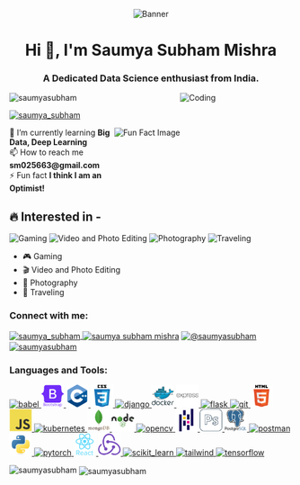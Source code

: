 <p align="center">
  <img src="https://images-wixmp-ed30a86b8c4ca887773594c2.wixmp.com/f/c83c004e-1370-4756-88e5-4071de797088/dgdq8br-09cc7ad6-a021-47a5-b0e0-917b12b0f7a7.gif?token=eyJ0eXAiOiJKV1QiLCJhbGciOiJIUzI1NiJ9.eyJzdWIiOiJ1cm46YXBwOjdlMGQxODg5ODIyNjQzNzNhNWYwZDQxNWVhMGQyNmUwIiwiaXNzIjoidXJuOmFwcDo3ZTBkMTg4OTgyMjY0MzczYTVmMGQ0MTVlYTBkMjZlMCIsIm9iaiI6W1t7InBhdGgiOiJcL2ZcL2M4M2MwMDRlLTEzNzAtNDc1Ni04OGU1LTQwNzFkZTc5NzA4OFwvZGdkcThici0wOWNjN2FkNi1hMDIxLTQ3YTUtYjBlMC05MTdiMTJiMGY3YTcuZ2lmIn1dXSwiYXVkIjpbInVybjpzZXJ2aWNlOmZpbGUuZG93bmxvYWQiXX0.tqRMtE-b2QiI2nnefNxSDMJvZCcYqFmq2ccg_Xfzqb8" alt="Banner">
</p>

<h1 align="center">Hi 👋, I'm Saumya Subham Mishra</h1>
<h3 align="center">A Dedicated Data Science enthusiast from India.</h3>
<img align="right" alt="Coding" width="200" height="200" src="https://cdn.dribbble.com/users/1068771/screenshots/14225432/media/0da8c461ba3920a8c827d864a6e051ed.jpg?resize=1000x750&vertical=center">

<p align="left"> <img src="https://komarev.com/ghpvc/?username=saumyasubham&label=Profile%20views&color=0e75b6&style=flat" alt="saumyasubham" /> </p>

<p align="left"> <a href="https://twitter.com/saumya_subham" target="blank"><img src="https://img.shields.io/twitter/follow/saumya_subham?logo=twitter&style=for-the-badge" alt="saumya_subham" /></a> </p>

<div style="display: flex; justify-content: space-between; align-items: flex-start;">
  <!-- Left Section (Details) -->
  <div style="max-width: 60%;">
    <ul style="list-style: none; padding: 0; margin: 0;">
      <li>🌱 I’m currently learning <strong>Big Data, Deep Learning</strong></li>
      <li>📫 How to reach me <strong>sm025663@gmail.com</strong></li>
      <li>⚡ Fun fact <strong>I think I am an Optimist!</strong></li>
    </ul>
  </div>

  <!-- Right Section (Image) -->
  <div style="text-align: right;">
    <img src="https://cdn.dribbble.com/users/926537/screenshots/4502924/python-2.gif" alt="Fun Fact Image" width="200" height="200">
  </div>
</div>



## 🔥 Interested in -

<p align="left">
  <img src="https://i.giphy.com/media/v1.Y2lkPTc5MGI3NjExdDlkcm9heGh0a3ZraTRkOWI5MzFqemtjenZlMm8zdm1wZG9mMG9xYSZlcD12MV9pbnRlcm5hbF9naWZfYnlfaWQmY3Q9Zw/Vh1KrUr6Tvl1RFYYk6/giphy.gif" alt="Gaming" width="200" height="150">
  <img src="https://i.pinimg.com/originals/e6/d2/27/e6d22708bcabc0b47b837a5da9794df0.gif" alt="Video and Photo Editing" width="200" height="150">
  <img src="https://i.pinimg.com/originals/d7/7e/2c/d77e2cc708655672d9313f87689c9cb2.gif" alt="Photography" width="200" height="150">
  <img src="https://i.giphy.com/media/v1.Y2lkPTc5MGI3NjExYXIwbGZwOHo0NW4ycnM5cXBmamQ4bDVqbHg4ODVmODJuM3d2Y2JxcSZlcD12MV9pbnRlcm5hbF9naWZfYnlfaWQmY3Q9Zw/3ohs4oVhPxtxcgRIE8/giphy.gif" alt="Traveling" width="200" height="150">
</p>

<ul>
  <li>🎮 Gaming</li>
  <li>🎬 Video and Photo Editing</li>
  <li>📸 Photography</li>
  <li>🌄 Traveling</li>
</ul>

<h3 align="left">Connect with me:</h3>
<p align="left">
<a href="https://twitter.com/saumya_subham" target="blank">
    <img align="center" src="https://i.ibb.co/3mJ0qC8/11053970-x-logo-twitter-new-brand-icon.png" alt="saumya_subham" height="30" width="30" />
</a>
<a href="https://linkedin.com/in/saumya subham mishra" target="blank"><img align="center" src="https://raw.githubusercontent.com/rahuldkjain/github-profile-readme-generator/master/src/images/icons/Social/linked-in-alt.svg" alt="saumya subham mishra" height="30" width="40" /></a>
<a href="https://medium.com/@saumyasubham" target="blank"><img align="center" src="https://raw.githubusercontent.com/rahuldkjain/github-profile-readme-generator/master/src/images/icons/Social/medium.svg" alt="@saumyasubham" height="30" width="40" /></a>
<a href="https://www.leetcode.com/saumyasubham" target="blank"><img align="center" src="https://raw.githubusercontent.com/rahuldkjain/github-profile-readme-generator/master/src/images/icons/Social/leet-code.svg" alt="saumyasubham" height="30" width="40" /></a>
</p>

<h3 align="left">Languages and Tools:</h3>
<p align="left"> 
  <a href="https://babeljs.io/" target="_blank" rel="noreferrer">
    <img src="https://www.vectorlogo.zone/logos/babeljs/babeljs-icon.svg" alt="babel" width="40" height="40"/> 
  </a> 
  <a href="https://getbootstrap.com" target="_blank" rel="noreferrer"> 
    <img src="https://raw.githubusercontent.com/devicons/devicon/master/icons/bootstrap/bootstrap-plain-wordmark.svg" alt="bootstrap" width="40" height="40"/> 
  </a> 
  <a href="https://www.w3schools.com/cpp/" target="_blank" rel="noreferrer"> 
    <img src="https://raw.githubusercontent.com/devicons/devicon/master/icons/cplusplus/cplusplus-original.svg" alt="cplusplus" width="40" height="40"/> 
  </a> 
  <a href="https://www.w3schools.com/css/" target="_blank" rel="noreferrer"> 
    <img src="https://raw.githubusercontent.com/devicons/devicon/master/icons/css3/css3-original-wordmark.svg" alt="css3" width="40" height="40"/> 
  </a> 
  <a href="https://www.djangoproject.com/" target="_blank" rel="noreferrer"> 
    <img src="https://cdn.worldvectorlogo.com/logos/django.svg" alt="django" width="40" height="40"/> 
  </a> 
  <a href="https://www.docker.com/" target="_blank" rel="noreferrer"> 
    <img src="https://raw.githubusercontent.com/devicons/devicon/master/icons/docker/docker-original-wordmark.svg" alt="docker" width="40" height="40"/> 
  </a> 
  <a href="https://expressjs.com" target="_blank" rel="noreferrer"> 
    <img src="https://raw.githubusercontent.com/devicons/devicon/master/icons/express/express-original-wordmark.svg" alt="express" width="40" height="40"/> 
  </a> 
  <a href="https://flask.palletsprojects.com/" target="_blank" rel="noreferrer"> 
    <img src="https://www.vectorlogo.zone/logos/pocoo_flask/pocoo_flask-icon.svg" alt="flask" width="40" height="40"/> 
  </a> 
  <a href="https://git-scm.com/" target="_blank" rel="noreferrer"> 
    <img src="https://www.vectorlogo.zone/logos/git-scm/git-scm-icon.svg" alt="git" width="40" height="40"/> 
  </a> 
  <a href="https://www.w3.org/html/" target="_blank" rel="noreferrer"> 
    <img src="https://raw.githubusercontent.com/devicons/devicon/master/icons/html5/html5-original-wordmark.svg" alt="html5" width="40" height="40"/> 
  </a> 
  <a href="https://developer.mozilla.org/en-US/docs/Web/JavaScript" target="_blank" rel="noreferrer"> 
    <img src="https://raw.githubusercontent.com/devicons/devicon/master/icons/javascript/javascript-original.svg" alt="javascript" width="40" height="40"/> 
  </a> 
  <a href="https://kubernetes.io" target="_blank" rel="noreferrer"> 
    <img src="https://www.vectorlogo.zone/logos/kubernetes/kubernetes-icon.svg" alt="kubernetes" width="40" height="40"/> 
  </a> 
  <a href="https://www.mongodb.com/" target="_blank" rel="noreferrer"> 
    <img src="https://raw.githubusercontent.com/devicons/devicon/master/icons/mongodb/mongodb-original-wordmark.svg" alt="mongodb" width="40" height="40"/> 
  </a> 
  <a href="https://nodejs.org" target="_blank" rel="noreferrer"> 
    <img src="https://raw.githubusercontent.com/devicons/devicon/master/icons/nodejs/nodejs-original-wordmark.svg" alt="nodejs" width="40" height="40"/> 
  </a> 
  <a href="https://opencv.org/" target="_blank" rel="noreferrer"> 
    <img src="https://www.vectorlogo.zone/logos/opencv/opencv-icon.svg" alt="opencv" width="40" height="40"/> 
  </a> 
  <a href="https://pandas.pydata.org/" target="_blank" rel="noreferrer"> 
    <img src="https://raw.githubusercontent.com/devicons/devicon/2ae2a900d2f041da66e950e4d48052658d850630/icons/pandas/pandas-original.svg" alt="pandas" width="40" height="40"/> 
  </a> 
  <a href="https://www.photoshop.com/en" target="_blank" rel="noreferrer"> 
    <img src="https://raw.githubusercontent.com/devicons/devicon/master/icons/photoshop/photoshop-line.svg" alt="photoshop" width="40" height="40"/> 
  </a> 
  <a href="https://www.postgresql.org" target="_blank" rel="noreferrer"> 
    <img src="https://raw.githubusercontent.com/devicons/devicon/master/icons/postgresql/postgresql-original-wordmark.svg" alt="postgresql" width="40" height="40"/> 
  </a> 
  <a href="https://postman.com" target="_blank" rel="noreferrer"> 
    <img src="https://www.vectorlogo.zone/logos/getpostman/getpostman-icon.svg" alt="postman" width="40" height="40"/> 
  </a> 
  <a href="https://www.python.org" target="_blank" rel="noreferrer"> 
    <img src="https://raw.githubusercontent.com/devicons/devicon/master/icons/python/python-original.svg" alt="python" width="40" height="40"/> 
  </a> 
  <a href="https://pytorch.org/" target="_blank" rel="noreferrer"> 
    <img src="https://www.vectorlogo.zone/logos/pytorch/pytorch-icon.svg" alt="pytorch" width="40" height="40"/> 
  </a> 
  <a href="https://reactjs.org/" target="_blank" rel="noreferrer"> 
    <img src="https://raw.githubusercontent.com/devicons/devicon/master/icons/react/react-original-wordmark.svg" alt="react" width="40" height="40"/> 
  </a> 
  <a href="https://redux.js.org" target="_blank" rel="noreferrer"> 
    <img src="https://raw.githubusercontent.com/devicons/devicon/master/icons/redux/redux-original.svg" alt="redux" width="40" height="40"/> 
  </a> 
  <a href="https://scikit-learn.org/" target="_blank" rel="noreferrer"> 
    <img src="https://upload.wikimedia.org/wikipedia/commons/0/05/Scikit_learn_logo_small.svg" alt="scikit_learn" width="40" height="40"/> 
  </a> 
  <a href="https://tailwindcss.com/" target="_blank" rel="noreferrer"> 
    <img src="https://www.vectorlogo.zone/logos/tailwindcss/tailwindcss-icon.svg" alt="tailwind" width="40" height="40"/> 
  </a> <a href="https://www.tensorflow.org" target="_blank" rel="noreferrer"> <img src="https://www.vectorlogo.zone/logos/tensorflow/tensorflow-icon.svg" alt="tensorflow" width="40" height="40"/> </a> </p>

<p><img align="left" src="https://github-readme-stats.vercel.app/api/top-langs?username=saumyasubham&show_icons=true&locale=en&layout=compact" alt="saumyasubham" /></p>

<p>&nbsp;<img align="center" src="https://github-readme-stats.vercel.app/api?username=saumyasubham&show_icons=true&locale=en" alt="saumyasubham" /></p>
